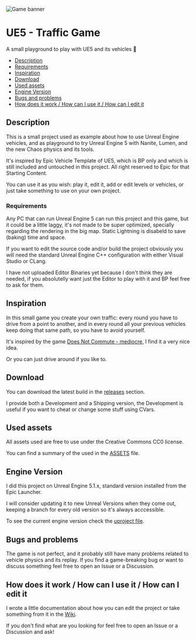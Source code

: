 ![Game banner](Images\Banner.png)

# UE5 - Traffic Game

A small playground to play with UE5 and its vehicles 🚗

- [Description](#description)
- [Requirements](#requirements)
- [Inspiration](#inspiration)
- [Download](#download)
- [Used assets](#used-assets)
- [Engine Version](#engine-version)
- [Bugs and problems](#bugs-and-problems)
- [How does it work / How can I use it / How can I edit it](#how-does-it-work--how-can-i-use-it--how-can-i-edit-it)

## Description

This is a small project used as example about how to use Unreal Engine vehicles, and as playground to try Unreal Engine 5 with Nanite, Lumen, and the new Chaos physics and its tools.

It's inspired by Epic Vehicle Template of UE5, which is BP only and which is still included and untouched in this project. All right reserved to Epic for that Starting Content.

You can use it as you wish: play it, edit it, add or edit levels or vehicles, or just take something to use on your own project.

### Requirements

Any PC that can run Unreal Engine 5 can run this project and this game, but it could be a little laggy, it's not made to be super optimized, specially regarding the rendering in the big map. Static Lightning is disabeld to save (baking) time and space.

If you want to edit the source code and/or build the project obviously you will need the standard Unreal Engine C++ configuration with either Visual Studio or CLang.

I have not uploaded Editor Binaries yet because I don't think they are needed, if you absolutelly want just the Editor to play with it and BP feel free to ask for them.

## Inspiration

In this small game you create your own traffic: every round you have to drive from a point to another, and in every round all your previous vehicles keep doing that same path, so you have to avoid yourself.

It's inspired by the game [Does Not Commute - mediocre](https://www.mediocre.se/commute/), I find it a very nice idea.

Or you can just drive around if you like to.

## Download

You can download the latest build in the [releases](https://github.com/ScrappyCocco/UETrafficGame/releases) section.

I provide both a Development and a Shipping version, the Development is useful if you want to cheat or change some stuff using CVars.

## Used assets

All assets used are free to use under the Creative Commons CC0 license.

You can find a summary of the used in the [ASSETS](ASSETS.MD) file.

## Engine Version

I did this project on Unreal Engine 5.1.x, standard version installed from the Epic Launcher.

I will consider updating it to new Unreal Versions when they come out, keeping a branch for every old version so it's always acccessible.

To see the current engine version check the [uproject file](TrafficGame\TrafficGame.uproject).

## Bugs and problems

The game is not perfect, and it probably still have many problems related to vehicle physics and its replay. If you find a game-breaking bug or want to discuss something feel free to open an Issue or a Discussion.

## How does it work / How can I use it / How can I edit it

I wrote a little documentation about how you can edit the project or take something from it in the [Wiki](https://github.com/ScrappyCocco/UETrafficGame/wiki).

If you don't find what are you looking for feel free to open an Issue or a Discussion and ask!
